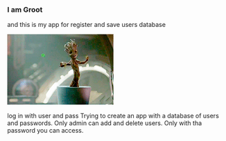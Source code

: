 ### I am Groot
and this is my app for register and save users database

![](source.gif)
                 
                            
log in with user and pass
Trying to create an app with a database of users and passwords.
Only admin can add and delete users.
Only with tha password you can access.
